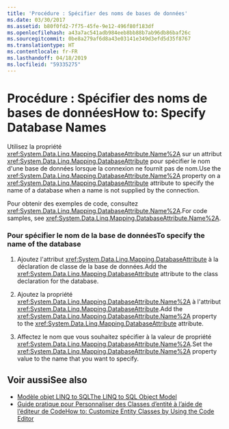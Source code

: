 ```yaml
---
title: 'Procédure : Spécifier des noms de bases de données'
ms.date: 03/30/2017
ms.assetid: b80f0fd2-7f75-45fe-9e12-496f80f183df
ms.openlocfilehash: a43a7ac541adb984eeb8bb88b7ab96db86baf26c
ms.sourcegitcommit: 0be8a279af6d8a43e03141e349d3efd5d35f8767
ms.translationtype: HT
ms.contentlocale: fr-FR
ms.lasthandoff: 04/18/2019
ms.locfileid: "59335275"
---
```

# <a name="how-to-specify-database-names"></a><span data-ttu-id="31e95-102">Procédure : Spécifier des noms de bases de données</span><span class="sxs-lookup"><span data-stu-id="31e95-102">How to: Specify Database Names</span></span>
<span data-ttu-id="31e95-103">Utilisez la propriété <xref:System.Data.Linq.Mapping.DatabaseAttribute.Name%2A> sur un attribut <xref:System.Data.Linq.Mapping.DatabaseAttribute> pour spécifier le nom d'une base de données lorsque la connexion ne fournit pas de nom.</span><span class="sxs-lookup"><span data-stu-id="31e95-103">Use the <xref:System.Data.Linq.Mapping.DatabaseAttribute.Name%2A> property on a <xref:System.Data.Linq.Mapping.DatabaseAttribute> attribute to specify the name of a database when a name is not supplied by the connection.</span></span>  
  
 <span data-ttu-id="31e95-104">Pour obtenir des exemples de code, consultez <xref:System.Data.Linq.Mapping.DatabaseAttribute.Name%2A>.</span><span class="sxs-lookup"><span data-stu-id="31e95-104">For code samples, see <xref:System.Data.Linq.Mapping.DatabaseAttribute.Name%2A>.</span></span>  
  
### <a name="to-specify-the-name-of-the-database"></a><span data-ttu-id="31e95-105">Pour spécifier le nom de la base de données</span><span class="sxs-lookup"><span data-stu-id="31e95-105">To specify the name of the database</span></span>  
  
1. <span data-ttu-id="31e95-106">Ajoutez l'attribut <xref:System.Data.Linq.Mapping.DatabaseAttribute> à la déclaration de classe de la base de données.</span><span class="sxs-lookup"><span data-stu-id="31e95-106">Add the <xref:System.Data.Linq.Mapping.DatabaseAttribute> attribute to the class declaration for the database.</span></span>  
  
2. <span data-ttu-id="31e95-107">Ajoutez la propriété <xref:System.Data.Linq.Mapping.DatabaseAttribute.Name%2A> à l'attribut <xref:System.Data.Linq.Mapping.DatabaseAttribute>.</span><span class="sxs-lookup"><span data-stu-id="31e95-107">Add the <xref:System.Data.Linq.Mapping.DatabaseAttribute.Name%2A> property to the <xref:System.Data.Linq.Mapping.DatabaseAttribute> attribute.</span></span>  
  
3. <span data-ttu-id="31e95-108">Affectez le nom que vous souhaitez spécifier à la valeur de propriété <xref:System.Data.Linq.Mapping.DatabaseAttribute.Name%2A>.</span><span class="sxs-lookup"><span data-stu-id="31e95-108">Set the <xref:System.Data.Linq.Mapping.DatabaseAttribute.Name%2A> property value to the name that you want to specify.</span></span>  
  
## <a name="see-also"></a><span data-ttu-id="31e95-109">Voir aussi</span><span class="sxs-lookup"><span data-stu-id="31e95-109">See also</span></span>

- [<span data-ttu-id="31e95-110">Modèle objet LINQ to SQL</span><span class="sxs-lookup"><span data-stu-id="31e95-110">The LINQ to SQL Object Model</span></span>](../../../../../../docs/framework/data/adonet/sql/linq/the-linq-to-sql-object-model.md)
- [<span data-ttu-id="31e95-111">Guide pratique pour Personnaliser des Classes d’entité à l’aide de l’éditeur de Code</span><span class="sxs-lookup"><span data-stu-id="31e95-111">How to: Customize Entity Classes by Using the Code Editor</span></span>](../../../../../../docs/framework/data/adonet/sql/linq/how-to-customize-entity-classes-by-using-the-code-editor.md)
